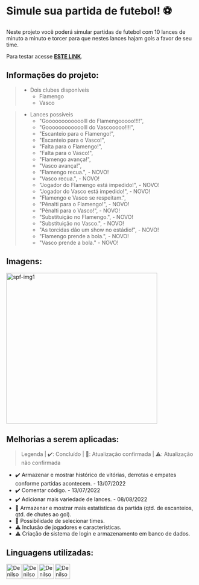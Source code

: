 # Simule sua partida de futebol! ⚽
Neste projeto você poderá simular partidas de futebol com 10 lances de minuto a minuto e torcer para que nestes lances hajam gols a favor de seu time.

Para testar acesse [**ESTE LINK**](https://simulador-partida-futebol.herokuapp.com/).
## Informações do projeto:
> - Dois clubes disponíveis
>   - Flamengo
>   - Vasco

> - Lances possíveis
>   - "Goooooooooooolll do Flamengooooo!!!!",
>   - "Goooooooooooolll do Vascooooo!!!!",
>   - "Escanteio para o Flamengo!",
>   - "Escanteio para o Vasco!",
>   - "Falta para o Flamengo!",
>   - "Falta para o Vasco!",
>   - "Flamengo avança!",
>   - "Vasco avança!",
>   - "Flamengo recua.", - NOVO!
>   - "Vasco recua.", - NOVO!
>   - "Jogador do Flamengo está impedido!", - NOVO!
>   - "Jogador do Vasco está impedido!", - NOVO!
>   - "Flamengo e Vasco se respeitam.",
>   - "Pênalti para o Flamengo!", - NOVO!
>   - "Pênalti para o Vasco!", - NOVO!
>   - "Substituição no Flamengo.", - NOVO!
>   - "Substituição no Vasco.", - NOVO!
>   - "As torcidas dão um show no estádio!", - NOVO!
>   - "Flamengo prende a bola.", - NOVO!
>   - "Vasco prende a bola." - NOVO!


## Imagens:
<picture><img width="400px" src="https://i.ibb.co/jf79X32/spf-img1.png" alt="spf-img1" border="0"></picture>

## Melhorias a serem aplicadas:
> Legenda | ✔️: Concluído | 🔄: Atualização confirmada | ⚠️: Atualização não confirmada
- ✔️ Armazenar e mostrar histórico de vitórias, derrotas e empates conforme partidas acontecem. - 13/07/2022
- ✔️ Comentar código. - 13/07/2022
- ✔️ Adicionar mais variedade de lances. - 08/08/2022
- 🔄 Armazenar e mostrar mais estatísticas da partida (qtd. de escanteios, qtd. de chutes ao gol).
- 🔄 Possibilidade de selecionar times.
- ⚠️ Inclusão de jogadores e características.
- ⚠️ Criação de sistema de login e armazenamento em banco de dados.

## Linguagens utilizadas:
<a href="https://html.com/html5/">
 <img align="left" width="40px" src="https://img.shields.io/badge/-241F31?logo=html5" alt="DenilsonBrito-HTML-5" />
</a>
<a href="https://www.w3schools.com/css/css_website_layout.asp">
 <img align="left" width="40px" src="https://img.shields.io/badge/-241F31?logo=css3" alt="DenilsonBrito-CSS-3" />
</a>
<a href="https://nodejs.org/pt-br/">
 <img align="left" width="40px" src="https://img.shields.io/badge/-241F31?logo=node.js" alt="DenilsonBrito-NodeJS" />
</a>
<a href="https://expressjs.com/">
 <img align="left" width="40px" src="https://img.shields.io/badge/-241F31?logo=express" alt="DenilsonBrito-Express" />
</a>
